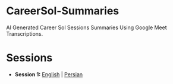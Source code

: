 # CareerSol-Summaries
AI Generated Career Sol Sessions Summaries Using Google Meet Transcriptions.

# Sessions
- **Session 1:** [English](Sessions/1-2025-03-19-Marco-Ferra/en/README.md) | [Persian](Sessions/1-2025-03-19-Marco-Ferra/fa/README.md)
